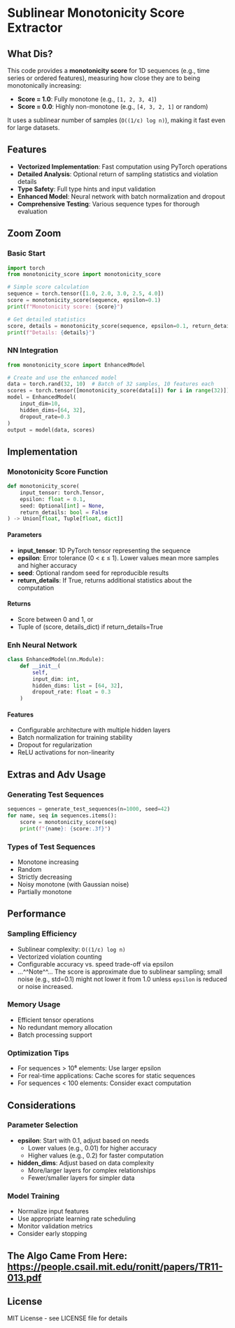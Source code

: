 # Sublinear Monotonicity Score Extractor

## What Dis?
This code provides a **monotonicity score** for 1D sequences (e.g., time series or ordered features), measuring how close they are to being monotonically increasing:
- **Score = 1.0**: Fully monotone (e.g., `[1, 2, 3, 4]`)
- **Score = 0.0**: Highly non-monotone (e.g., `[4, 3, 2, 1]` or random)

It uses a sublinear number of samples (`O((1/ε) log n)`), making it fast even for large datasets.

## Features
- **Vectorized Implementation**: Fast computation using PyTorch operations
- **Detailed Analysis**: Optional return of sampling statistics and violation details
- **Type Safety**: Full type hints and input validation
- **Enhanced Model**: Neural network with batch normalization and dropout
- **Comprehensive Testing**: Various sequence types for thorough evaluation


## Zoom Zoom

### Basic Start
```python
import torch
from monotonicity_score import monotonicity_score

# Simple score calculation
sequence = torch.tensor([1.0, 2.0, 3.0, 2.5, 4.0])
score = monotonicity_score(sequence, epsilon=0.1)
print(f"Monotonicity score: {score}")

# Get detailed statistics
score, details = monotonicity_score(sequence, epsilon=0.1, return_details=True)
print(f"Details: {details}")
```

### NN Integration
```python
from monotonicity_score import EnhancedModel

# Create and use the enhanced model
data = torch.rand(32, 10)  # Batch of 32 samples, 10 features each
scores = torch.tensor([monotonicity_score(data[i]) for i in range(32)])
model = EnhancedModel(
    input_dim=10, 
    hidden_dims=[64, 32], 
    dropout_rate=0.3
)
output = model(data, scores)
```

## Implementation 

### Monotonicity Score Function
```python
def monotonicity_score(
    input_tensor: torch.Tensor, 
    epsilon: float = 0.1, 
    seed: Optional[int] = None,
    return_details: bool = False
) -> Union[float, Tuple[float, dict]]
```

#### Parameters
- **input_tensor**: 1D PyTorch tensor representing the sequence
- **epsilon**: Error tolerance (0 < ε ≤ 1). Lower values mean more samples and higher accuracy
- **seed**: Optional random seed for reproducible results
- **return_details**: If True, returns additional statistics about the computation

#### Returns
- Score between 0 and 1, or
- Tuple of (score, details_dict) if return_details=True

### Enh Neural Network
```python
class EnhancedModel(nn.Module):
    def __init__(
        self, 
        input_dim: int,
        hidden_dims: list = [64, 32],
        dropout_rate: float = 0.3
    )
```

#### Features
- Configurable architecture with multiple hidden layers
- Batch normalization for training stability
- Dropout for regularization
- ReLU activations for non-linearity

## Extras and Adv Usage

### Generating Test Sequences
```python
sequences = generate_test_sequences(n=1000, seed=42)
for name, seq in sequences.items():
    score = monotonicity_score(seq)
    print(f"{name}: {score:.3f}")
```

### Types of Test Sequences
- Monotone increasing
- Random
- Strictly decreasing
- Noisy monotone (with Gaussian noise)
- Partially monotone

## Performance 

### Sampling Efficiency
- Sublinear complexity: `O((1/ε) log n)`
- Vectorized violation counting
- Configurable accuracy vs. speed trade-off via epsilon
- ...^^Note^^... The score is approximate due to sublinear sampling; small noise (e.g., std=0.1) might not lower it from 1.0 unless `epsilon` is reduced or noise increased.

### Memory Usage
- Efficient tensor operations
- No redundant memory allocation
- Batch processing support

### Optimization Tips
- For sequences > 10⁶ elements: Use larger epsilon
- For real-time applications: Cache scores for static sequences
- For sequences < 100 elements: Consider exact computation

## Considerations

### Parameter Selection
- **epsilon**: Start with 0.1, adjust based on needs
  - Lower values (e.g., 0.01) for higher accuracy
  - Higher values (e.g., 0.2) for faster computation
- **hidden_dims**: Adjust based on data complexity
  - More/larger layers for complex relationships
  - Fewer/smaller layers for simpler data

### Model Training
- Normalize input features
- Use appropriate learning rate scheduling
- Monitor validation metrics
- Consider early stopping

## The Algo Came From Here: https://people.csail.mit.edu/ronitt/papers/TR11-013.pdf

## License
MIT License - see LICENSE file for details

